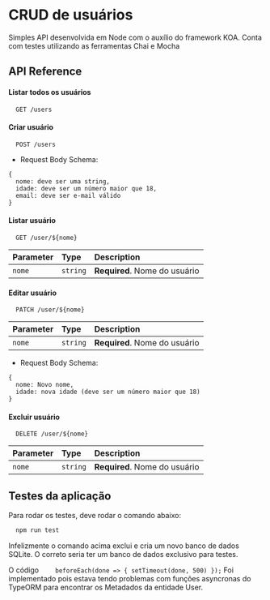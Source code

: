 # CRUD de usuários

Simples API desenvolvida em Node com o auxílio do framework KOA. Conta com testes utilizando as ferramentas Chai e Mocha

## API Reference

#### Listar todos os usuários

```http
  GET /users
```

#### Criar usuário

```http
  POST /users
```

- Request Body Schema:

```
{
  nome: deve ser uma string,
  idade: deve ser um número maior que 18,
  email: deve ser e-mail válido
}
```

#### Listar usuário

```http
  GET /user/${nome}
```

| Parameter | Type     | Description                   |
| :-------- | :------- | :---------------------------- |
| `nome`    | `string` | **Required**. Nome do usuário |

#### Editar usuário

```http
  PATCH /user/${nome}
```

| Parameter | Type     | Description                   |
| :-------- | :------- | :---------------------------- |
| `nome`    | `string` | **Required**. Nome do usuário |

- Request Body Schema:

```
{
  nome: Novo nome,
  idade: nova idade (deve ser um número maior que 18)
}
```

#### Excluir usuário

```http
  DELETE /user/${nome}
```

| Parameter | Type     | Description                   |
| :-------- | :------- | :---------------------------- |
| `nome`    | `string` | **Required**. Nome do usuário |

## Testes da aplicação

Para rodar os testes, deve rodar o comando abaixo:

```bash
  npm run test
```

Infelizmente o comando acima exclui e cria um novo banco de dados SQLite. O correto seria ter um banco de dados exclusivo para testes.

O código `    beforeEach(done => {
        setTimeout(done, 500)
    });`
Foi implementado pois estava tendo problemas com funções asyncronas do TypeORM para encontrar os Metadados da entidade User.
